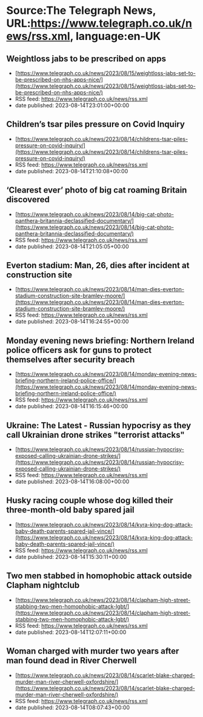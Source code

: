 # Source:The Telegraph News, URL:https://www.telegraph.co.uk/news/rss.xml, language:en-UK

## Weightloss jabs to be prescribed on apps
 - [https://www.telegraph.co.uk/news/2023/08/15/weightloss-jabs-set-to-be-prescribed-on-nhs-apps-nice/](https://www.telegraph.co.uk/news/2023/08/15/weightloss-jabs-set-to-be-prescribed-on-nhs-apps-nice/)
 - RSS feed: https://www.telegraph.co.uk/news/rss.xml
 - date published: 2023-08-14T23:01:00+00:00



## Children’s tsar piles pressure on Covid Inquiry
 - [https://www.telegraph.co.uk/news/2023/08/14/childrens-tsar-piles-pressure-on-covid-inquiry/](https://www.telegraph.co.uk/news/2023/08/14/childrens-tsar-piles-pressure-on-covid-inquiry/)
 - RSS feed: https://www.telegraph.co.uk/news/rss.xml
 - date published: 2023-08-14T21:10:08+00:00



## ‘Clearest ever’ photo of big cat roaming Britain discovered
 - [https://www.telegraph.co.uk/news/2023/08/14/big-cat-photo-panthera-britannia-declassified-documentary/](https://www.telegraph.co.uk/news/2023/08/14/big-cat-photo-panthera-britannia-declassified-documentary/)
 - RSS feed: https://www.telegraph.co.uk/news/rss.xml
 - date published: 2023-08-14T21:05:05+00:00



## Everton stadium: Man, 26, dies after incident at construction site
 - [https://www.telegraph.co.uk/news/2023/08/14/man-dies-everton-stadium-construction-site-bramley-moore/](https://www.telegraph.co.uk/news/2023/08/14/man-dies-everton-stadium-construction-site-bramley-moore/)
 - RSS feed: https://www.telegraph.co.uk/news/rss.xml
 - date published: 2023-08-14T16:24:55+00:00



## Monday evening news briefing: Northern Ireland police officers ask for guns to protect themselves after security breach
 - [https://www.telegraph.co.uk/news/2023/08/14/monday-evening-news-briefing-northern-ireland-police-office/](https://www.telegraph.co.uk/news/2023/08/14/monday-evening-news-briefing-northern-ireland-police-office/)
 - RSS feed: https://www.telegraph.co.uk/news/rss.xml
 - date published: 2023-08-14T16:15:46+00:00



## Ukraine: The Latest - Russian hypocrisy as they call Ukrainian drone strikes "terrorist attacks"
 - [https://www.telegraph.co.uk/news/2023/08/14/russian-hypocrisy-exposed-calling-ukrainian-drone-strikes/](https://www.telegraph.co.uk/news/2023/08/14/russian-hypocrisy-exposed-calling-ukrainian-drone-strikes/)
 - RSS feed: https://www.telegraph.co.uk/news/rss.xml
 - date published: 2023-08-14T16:08:00+00:00



## Husky racing couple whose dog killed their three-month-old baby spared jail
 - [https://www.telegraph.co.uk/news/2023/08/14/kyra-king-dog-attack-baby-death-parents-spared-jail-vince/](https://www.telegraph.co.uk/news/2023/08/14/kyra-king-dog-attack-baby-death-parents-spared-jail-vince/)
 - RSS feed: https://www.telegraph.co.uk/news/rss.xml
 - date published: 2023-08-14T15:30:11+00:00



## Two men stabbed in homophobic attack outside Clapham nightclub
 - [https://www.telegraph.co.uk/news/2023/08/14/clapham-high-street-stabbing-two-men-homophobic-attack-lgbt/](https://www.telegraph.co.uk/news/2023/08/14/clapham-high-street-stabbing-two-men-homophobic-attack-lgbt/)
 - RSS feed: https://www.telegraph.co.uk/news/rss.xml
 - date published: 2023-08-14T12:07:11+00:00



## Woman charged with murder two years after man found dead in River Cherwell
 - [https://www.telegraph.co.uk/news/2023/08/14/scarlet-blake-charged-murder-man-river-cherwell-oxfordshire/](https://www.telegraph.co.uk/news/2023/08/14/scarlet-blake-charged-murder-man-river-cherwell-oxfordshire/)
 - RSS feed: https://www.telegraph.co.uk/news/rss.xml
 - date published: 2023-08-14T08:07:43+00:00



